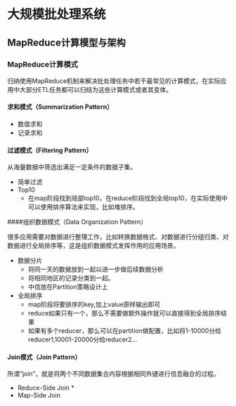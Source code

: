 # 大规模批处理系统

## MapReduce计算模型与架构

### MapReduce计算模式

归纳使用MapReduce机制来解决批处理任务中若干最常见的计算模式，在实际应用中大部分ETL任务都可以归结为这些计算模式或者其变体。

#### 求和模式（Summarization Pattern）

* 数值求和
* 记录求和

#### 过滤模式（Filtering Pattern）

从海量数据中筛选出满足一定条件的数据子集。

* 简单过滤
* Top10
  * 在map阶段找到局部top10，在reduce阶段找到全局top10，在实际使用中可以使用排序算法来实现，比如堆排序。

####组织数据模式（Data Organization Pattern）

很多应用需要对数据进行整理工作，比如转换数据格式、对数据进行分组归类、对数据进行全局排序等，这是组织数据模式发挥作用的应用场景。

* 数据分片
  * 将同一天的数据放到一起以进一步做后续数据分析
  * 将相同地区的记录分类到一起。
  * 中信放在Partition策略设计上
* 全局排序
  * map阶段将要排序的key,加上value原样输出即可
  * reduce如果只有一个，那么不需要做额外操作就可以直接得到全局排序结果
  * 如果有多个reducer，那么可以在partition做配置，比如将1-10000分给reducer1,10001-20000分给reducer2...

#### Join模式（Join Pattern）

所谓“join”，就是将两个不同数据集合内容根据相同外键进行信息融合的过程。

* Reduce-Side Join
  * 
* Map-Side Join

